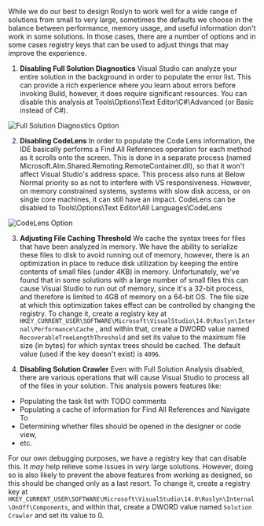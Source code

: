 While we do our best to design Roslyn to work well for a wide range of solutions from small to very large, sometimes the defaults we choose in the balance between performance, memory usage, and useful information don't work in some solutions.  In those cases, there are a number of options and in some cases registry keys that can be used to adjust things that may improve the experience.

1. **Disabling Full Solution Diagnostics** Visual Studio can analyze your entire solution in the background in order to populate the error list.  This can provide a rich experience where you learn about errors before invoking Build, however, it does require significant resources.  You can disable this analysis at Tools\Options\Text Editor\C#\Advanced (or Basic instead of C#).

![Full Solution Diagnostics Option]()

2. **Disabling CodeLens** In order to populate the Code Lens information, the IDE basically performs a Find All References operation for each method as it scrolls onto the screen.  This is done in a separate process (named Microsoft.Alm.Shared.Remoting.RemoteContainer.dll), so that it won't affect Visual Studio's address space.  This process also runs at Below Normal priority so as not to interfere with VS responsiveness.  However, on memory constrained systems, systems with slow disk access, or on single core machines, it can still have an impact.  CodeLens can be disabled to Tools\Options\Text Editor\All Languages\CodeLens

![CodeLens Option]()

3. **Adjusting File Caching Threshold** We cache the syntax trees for files that have been analyzed in memory.  We have the ability to serialize these files to disk to avoid running out of memory, however, there is an optimization in place to reduce disk utilization by keeping the entire contents of small files (under 4KB) in memory.  Unfortunately, we've found that in some solutions with a large number of small files this can cause Visual Studio to run out of memory, since it's a 32-bit process, and therefore is limited to 4GB of memory on a 64-bit OS.  The file size at which this optimization takes effect can be controlled by changing the registry.
To change it, create a registry key at `HKEY_CURRENT_USER\SOFTWARE\Microsoft\VisualStudio\14.0\Roslyn\Internal\Performance\Cache` , and within that, create a DWORD value named `RecoverableTreeLengthThreshold` and set its value to the maximum file size (in bytes) for which syntax trees should be cached.  The default value (used if the key doesn't exist) is `4096`.

4. **Disabling Solution Crawler** Even with Full Solution Analysis disabled, there are various operations that will cause Visual Studio to process all of the files in your solution.  This analysis powers features like:

  * Populating the task list with TODO comments
  * Populating a cache of information for Find All References and Navigate To
  * Determining whether files should be opened in the designer or code view,
  * etc.

For our own debugging purposes, we have a registry key that can disable this.  It *may* help relieve some issues in *very* large solutions.  However, doing so is also likely to prevent the above features from working as designed, so this should be changed only as a last resort.  To change it, create a registry key at `HKEY_CURRENT_USER\SOFTWARE\Microsoft\VisualStudio\14.0\Roslyn\Internal\OnOff\Components`, and within that, create a DWORD value named `Solution Crawler` and set its value to 0.

